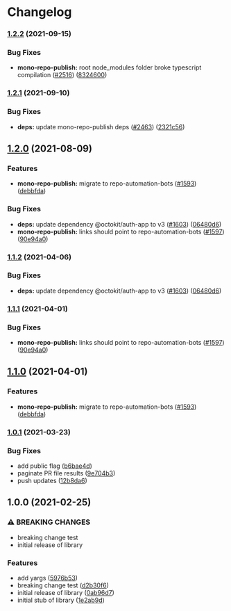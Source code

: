 # Changelog

### [1.2.2](https://www.github.com/googleapis/repo-automation-bots/compare/mono-repo-publish-v1.2.1...mono-repo-publish-v1.2.2) (2021-09-15)


### Bug Fixes

* **mono-repo-publish:** root node_modules folder broke typescript compilation ([#2516](https://www.github.com/googleapis/repo-automation-bots/issues/2516)) ([8324600](https://www.github.com/googleapis/repo-automation-bots/commit/8324600bbb527fd6265d1bd8cfe694011f59b046))

### [1.2.1](https://www.github.com/googleapis/repo-automation-bots/compare/mono-repo-publish-v1.2.0...mono-repo-publish-v1.2.1) (2021-09-10)


### Bug Fixes

* **deps:** update mono-repo-publish deps ([#2463](https://www.github.com/googleapis/repo-automation-bots/issues/2463)) ([2321c56](https://www.github.com/googleapis/repo-automation-bots/commit/2321c561d2a17b16aa91bc276ddc530f475324b0))

## [1.2.0](https://www.github.com/googleapis/repo-automation-bots/compare/mono-repo-publish-v1.1.2...mono-repo-publish-v1.2.0) (2021-08-09)


### Features

* **mono-repo-publish:** migrate to repo-automation-bots ([#1593](https://www.github.com/googleapis/repo-automation-bots/issues/1593)) ([debbfda](https://www.github.com/googleapis/repo-automation-bots/commit/debbfda8d897800142fb178c5f2f11b3d7f395a3))


### Bug Fixes

* **deps:** update dependency @octokit/auth-app to v3 ([#1603](https://www.github.com/googleapis/repo-automation-bots/issues/1603)) ([06480d6](https://www.github.com/googleapis/repo-automation-bots/commit/06480d6e7340d3332566d1619dff1a0710a93617))
* **mono-repo-publish:** links should point to repo-automation-bots ([#1597](https://www.github.com/googleapis/repo-automation-bots/issues/1597)) ([90e94a0](https://www.github.com/googleapis/repo-automation-bots/commit/90e94a000e61de4026fff18e40f315ba5f1ef002))

### [1.1.2](https://www.github.com/googleapis/repo-automation-bots/compare/mono-repo-publish-v1.1.1...mono-repo-publish-v1.1.2) (2021-04-06)


### Bug Fixes

* **deps:** update dependency @octokit/auth-app to v3 ([#1603](https://www.github.com/googleapis/repo-automation-bots/issues/1603)) ([06480d6](https://www.github.com/googleapis/repo-automation-bots/commit/06480d6e7340d3332566d1619dff1a0710a93617))

### [1.1.1](https://www.github.com/googleapis/repo-automation-bots/compare/mono-repo-publish-v1.1.0...mono-repo-publish-v1.1.1) (2021-04-01)


### Bug Fixes

* **mono-repo-publish:** links should point to repo-automation-bots ([#1597](https://www.github.com/googleapis/repo-automation-bots/issues/1597)) ([90e94a0](https://www.github.com/googleapis/repo-automation-bots/commit/90e94a000e61de4026fff18e40f315ba5f1ef002))

## [1.1.0](https://www.github.com/googleapis/repo-automation-bots/compare/mono-repo-publish-v1.0.1...mono-repo-publish-v1.1.0) (2021-04-01)


### Features

* **mono-repo-publish:** migrate to repo-automation-bots ([#1593](https://www.github.com/googleapis/repo-automation-bots/issues/1593)) ([debbfda](https://www.github.com/googleapis/repo-automation-bots/commit/debbfda8d897800142fb178c5f2f11b3d7f395a3))

### [1.0.1](https://www.github.com/sofisl/mono-repo-publish/compare/v1.0.0...v1.0.1) (2021-03-23)


### Bug Fixes

* add public flag ([b6bae4d](https://www.github.com/sofisl/mono-repo-publish/commit/b6bae4d3ab29edd14a15675bedc5afb25c55ecdb))
* paginate PR file results ([9e704b3](https://www.github.com/sofisl/mono-repo-publish/commit/9e704b3a2c693bd274ca001ae31ed06220048d67))
* push updates ([12b8da6](https://www.github.com/sofisl/mono-repo-publish/commit/12b8da6ffcedbebd77c28534540129f6c5323a31))

## 1.0.0 (2021-02-25)


### ⚠ BREAKING CHANGES

* breaking change test
* initial release of library

### Features

* add yargs ([5976b53](https://www.github.com/sofisl/mono-repo-publish/commit/5976b53aedd61651f1d22a369523efe8c6183788))
* breaking change test ([d2b30f6](https://www.github.com/sofisl/mono-repo-publish/commit/d2b30f67c0ae329434f6018e48710b9f423af47a))
* initial release of library ([0ab96d7](https://www.github.com/sofisl/mono-repo-publish/commit/0ab96d7b7c627d57cb29edbf479292c8c9c55ef4))
* initial stub of library ([1e2ab9d](https://www.github.com/sofisl/mono-repo-publish/commit/1e2ab9d95a26467e7ebcc9b473b830884ddfd517))
